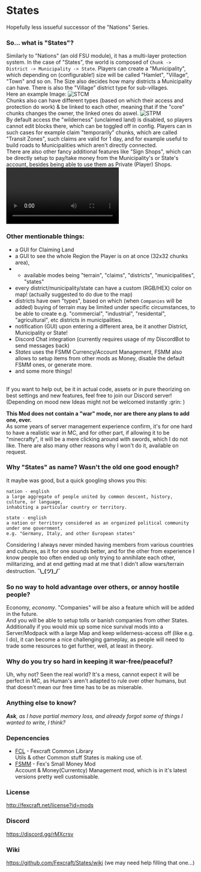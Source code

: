# States
Hopefully less issueful successor of the "Nations" Series.

### So... what is "States"?
Similarly to "Nations" (an old FSU module), it has a multi-layer protection system.
In the case of "States", the world is composed of `Chunk -> District -> Municipality -> State`.
Players can create a "Municipality", which depending on (configurable!) size will be called "Hamlet", "Village", "Town" and so on.
The Size also decides how many districts a Municipality can have. There is also the "Village" district type for sub-villages.<br>
Here an example Image:
![STCM](https://i.imgur.com/6KgjMei.png)<br>
Chunks also can have different types (based on which their access and protection do work) & be linked to each other, meaning that if the "core" chunks changes the owner, the linked ones do aswel.
![STPM](https://i.imgur.com/pDfBGTV.png)
<br>
By default access the "wilderness" (unclaimed land) is disabled, so players cannot edit blocks there, which can be toggled off in config.
Players can in such cases for example claim "temporarily" chunks, which are called "Transit Zones", such claims are valid for 1 day, and for example useful to build roads to Municipalities which aren't directly connected.
<br>
There are also other fancy additional features like "Sign Shops", which can be directly setup to pay/take money from the Municipality's or State's account, besides being able to use them as Private (Player) Shops.
![SignShop](https://cdn.discordapp.com/attachments/424351061873131521/443900271362572288/2018-05-10_00-17-07.mp4)

### Other mentionable things:
- a GUI for Claiming Land
- a GUI to see the whole Region the Player is on at once (32x32 chunks area),
- - available modes being "terrain", "claims", "districts", "municipalities", "states"
- every district/municipality/state can have a custom (RGB/HEX) color on map! (actually suggested to do due to the map)
- districts have own "types", based on which (when `Companies` will be added) buying of terrain may be limited under specific circumstances, to be able to create e.g. "commercial", "industrial", "residental", "agricultural", etc districts in municipalities.
- notification (GUI) upon entering a different area, be it another District, Municipality or State!
- Discord Chat integration (currently requires usage of my DiscordBot to send messages back)
- _States_ uses the FSMM Currency/Account Management, FSMM also allows to setup items from other mods as Money, disable the default FSMM ones, or generate more.
- and some more things!
<br>
If you want to help out, be it in actual code, assets or in pure theorizing on best settings and new features, feel free to join our Discord server! (Depending on mood new Ideas might not be welcomed instantly :grin: )

**This Mod does not contain a "war" mode, nor are there any plans to add one, ever.**<br>
As some years of server management experience confirm, it's for one hard to have a realistic war in MC, and for other part, if allowing it to be "minecrafty", it will be a mere clicking around with swords, which I do not like.
There are also many other reasons why I won't do it, available on request.

### Why "States" as name? Wasn't the old one good enough?
It maybe was good, but a quick googling shows you this:
```
nation - english
a large aggregate of people united by common descent, history, culture, or language,
inhabiting a particular country or territory.
```
```
state - english
a nation or territory considered as an organized political community under one government.
e.g. "Germany, Italy, and other European states"
```
Considering I always never minded having members from various countries and cultures, as it for one sounds better,
and for the other from experience I know people too often ended up only trying to annihilate each other, militarizing,
and at end getting mad at me that I didn't allow wars/terrain destruction. **¯\\\_(ツ)_/¯**

### So no way to hold advantage over others, or annoy hostile people?
Economy, _economy_.
"Companies" will be also a feature which will be added in the future.<br>
And you will be able to setup tolls or banish companies from other States.<br>
Additionally if you would mix up some nice survival mods into a Server/Modpack with a large Map and keep wilderness-access off (like e.g. I do), it can become a nice challenging gameplay, as people will need to trade some resources to get further, well, at least in theory.

### Why do you try so hard in keeping it war-free/peaceful?
Uh, why not? Seen the real world? It's a mess, cannot expect it will be perfect in MC,
as Human's aren't adapted to rule over other humans, but that doesn't mean our free time has to be as miserable.

### Anything else to know?
_**Ask**, as I have partial memory loss, and already forgot some of things I wanted to write, I think?_

### Depencencies
- [FCL](https://github.com/Fexcraft/FCL) - Fexcraft Common Library<br>
Utils & other Common stuff States is  making use of.
- [FSMM](https://github.com/Fexcraft/FSMM) - Fex's Small Money Mod<br>
Account & Money(Currentcy) Management mod, which is in it's latest versions pretty well customisable.

### License
http://fexcraft.net/license?id=mods
### Discord
https://discord.gg/rMXcrsv
### Wiki
https://github.com/Fexcraft/States/wiki (we may need help filling that one...)
